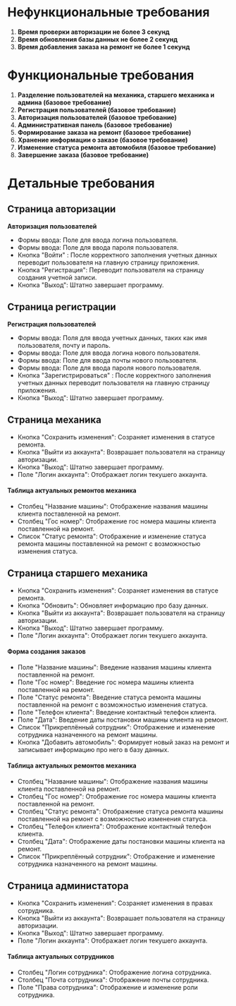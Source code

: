 # Нефункциональные требования
1. **Время проверки авторизации не более 3 секунд** 
2. **Время обновления базы данных не более 2 секунд**
3. **Время добавления заказа на ремонт не более 1 секунд**

# Функциональные требования
1. **Разделение пользователей на механика, старшего механика и админа (базовое требование)**
2. **Регистрация пользователей (базовое требование)**
3. **Авторизация пользователей (базовое требование)**
4. **Административная панель (базовое требование)**
5. **Формирование заказа на ремонт (базовое требование)**
6. **Хранение информации о заказе (базовое требование)**
7. **Изменение статуса ремонта автомобиля (базовое требование)**
8. **Завершение заказа (базовое требование)**

# Детальные требования
## Страница авторизации
**Авторизация пользователей**
  - Формы ввода: Поле для ввода логина пользователя.
  - Формы ввода: Поле для ввода пароля пользователя.
  - Кнопка "Войти" : После корректного заполнения учетных данных переводит пользователя на главную страницу приложения.
  - Кнопка "Регистрация": Переводит пользователя на страницу создания учетной записи.
  - Кнопка "Выход": Штатно завершает программу.

## Страница регистрации
**Регистрация пользователей**
  - Формы ввода: Поля для ввода учетных данных, таких как имя пользователя, почту и пароль.
  - Формы ввода: Поле для ввода логина нового пользователя.
  - Формы ввода: Поле для ввода почты нового пользователя.
  - Формы ввода: Поле для ввода пароля нового пользователя.
  - Кнопка "Зарегистрироваться" : После корректного заполнения учетных данных переводит пользователя на главную страницу приложения.
  - Кнопка "Выход": Штатно завершает программу.

## Страница механика
- Кнопка "Сохранить изменения": Созраняет изменения в статусе ремонта.
- Кнопка "Выйти из аккаунта": Возврашает пользователя на страницу авторизации.
- Кнопка "Выход": Штатно завершает программу.
- Поле   "Логин аккаунта": Отображает логин текушего аккаунта.
#### Таблица актуальных ремонтов механика
  - Столбец "Название машины": Отображение названия машины клиента поставленной на ремонт.
  - Столбец "Гос номер": Отображение гос номера машины клиента поставленной на ремонт.
  - Список "Статус ремонта": Отображение и изменение статуса ремонта машины поставленной на ремонт с возможностью изменения статуса. 

## Страница старшего механика 
- Кнопка "Сохранить изменения": Созраняет изменения вв статусе ремонта.
- Кнопка "Обновить": Обновляет информацию про базу данных.
- Кнопка "Выйти из аккаунта": Возврашает пользователя на страницу авторизации.
- Кнопка "Выход": Штатно завершает программу.
- Поле   "Логин аккаунта": Отображает логин текушего аккаунта.

#### Форма создания заказов
  - Поле "Название машины": Введение названия машины клиента поставленной на ремонт.
  - Поле "Гос номер": Введение гос номера машины клиента поставленной на ремонт.
  - Поле "Статус ремонта": Введение статуса ремонта машины поставленной на ремонт с возможностью изменения статуса.
  - Поле "Телефон клиента": Введение контактный телефон клиента.
  - Поле "Дата": Введение даты постановки машины клиента на ремонт.
  - Список "Прикреплённый сотрудник": Отображение и изменение сотрудника назначенного на ремонт машины.
  - Кнопка "Добавить автомобиль": Формирует новый заказ на ремонт и записывает информацию про него в базу данных.
#### Таблица актуальных ремонтов механика
  - Столбец "Название машины": Отображение названия машины клиента поставленной на ремонт.
  - Столбец "Гос номер": Отображение гос номера машины клиента поставленной на ремонт.
  - Столбец "Статус ремонта": Отображение статуса ремонта машины поставленной на ремонт с возможностью изменения статуса.
  - Столбец "Телефон клиента": Отображение контактный телефон клиента.
  - Столбец "Дата": Отображение даты постановки машины клиента на ремонт.
  - Список "Прикреплённый сотрудник": Отображение и изменение сотрудника назначенного на ремонт машины.

## Страница администатора
- Кнопка "Сохранить изменения": Созраняет изменения в правах сотрудника.
- Кнопка "Выйти из аккаунта": Возврашает пользователя на страницу авторизации.
- Кнопка "Выход": Штатно завершает программу.
- Поле   "Логин аккаунта": Отображает логин текушего аккаунта.
#### Таблица актуальных сотрудников
 - Столбец "Логин сотрудника": Отображение логина сотрудника.
 - Столбец "Почта сотрудника": Отображение почты сотрудника.
 - Поле    "Права сотрудника": Отображение и изменение роли сотрудника.
